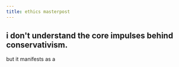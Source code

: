 ```yaml
---
title: ethics masterpost
---
```


## i don't understand the core impulses behind conservativism.
but it manifests as a
